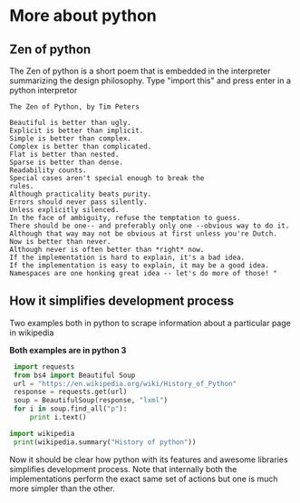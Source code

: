 # More about python

## Zen of python

The Zen of python is a short poem that is embedded in the interpreter summarizing the design philosophy.
Type "import this" and press enter in a python interpretor

```
The Zen of Python, by Tim Peters

Beautiful is better than ugly.
Explicit is better than implicit.
Simple is better than complex.
Complex is better than complicated.
Flat is better than nested.
Sparse is better than dense.
Readability counts.
Special cases aren't special enough to break the
rules.
Although practicality beats purity.
Errors should never pass silently.
Unless explicitly silenced.
In the face of ambiguity, refuse the temptation to guess.
There should be one-- and preferably only one --obvious way to do it.
Although that way may not be obvious at first unless you're Dutch.
Now is better than never.
Although never is often better than *right* now.
If the implementation is hard to explain, it's a bad idea.
If the implementation is easy to explain, it may be a good idea.
Namespaces are one honking great idea -- let's do more of those! "
```

## How it simplifies development process

Two examples both in python to scrape information about a particular page in wikipedia

**Both examples are in python 3**

```python
 import requests
 from bs4 import Beautiful Soup
 url = "https://en.wikipedia.org/wiki/History_of_Python"
 response = requests.get(url)
 soup = BeautifulSoup(response, "lxml")
 for i in soup.find_all("p"):
     print i.text()
```

```python
import wikipedia
 print(wikipedia.summary("History of python"))
 ```

Now it should be clear how python with its features and awesome libraries simplifies development
process. Note that internally both the implementations perform the exact same set of actions but one is much more simpler than the other.
